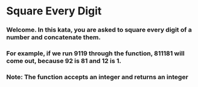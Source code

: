 # Square Every Digit

### Welcome. In this kata, you are asked to square every digit of a number and concatenate them.

### For example, if we run 9119 through the function, 811181 will come out, because 92 is 81 and 12 is 1.

### Note: The function accepts an integer and returns an integer
